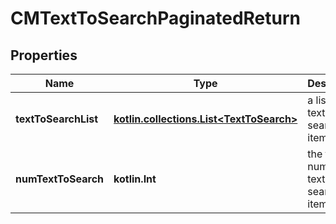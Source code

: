 
# CMTextToSearchPaginatedReturn

## Properties
Name | Type | Description | Notes
------------ | ------------- | ------------- | -------------
**textToSearchList** | [**kotlin.collections.List&lt;TextToSearch&gt;**](TextToSearch.md) | a list of text-to-search items | 
**numTextToSearch** | **kotlin.Int** | the total number of text-to-search items | 



